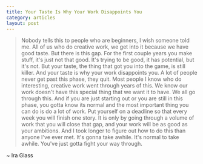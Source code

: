 ```yaml
---
title: Your Taste Is Why Your Work Disappoints You
category: articles
layout: post
---
```


> Nobody tells this to people who are beginners, I wish someone told me. All of
> us who do creative work, we get into it because we have good taste. But there
> is this gap. For the first couple years you make stuff, it's just not that
> good. It's trying to be good, it has potential, but it's not. But your taste,
> the thing that got you into the game, is still killer. And your taste is why
> your work disappoints you. A lot of people never get past this phase, they
> quit. Most people I know who do interesting, creative work went through years
> of this. We know our work doesn't have this special thing that we want it to
> have. We all go through this. And if you are just starting out or you are
> still in this phase, you gotta know its normal and the most important thing
> you can do is do a lot of work. Put yourself on a deadline so that every week
> you will finish one story. It is only by going through a volume of work that
> you will close that gap, and your work will be as good as your ambitions. And
> I took longer to figure out how to do this than anyone I've ever met. It's
> gonna take awhile. It's normal to take awhile. You've just gotta fight your
> way through.

~ Ira Glass
